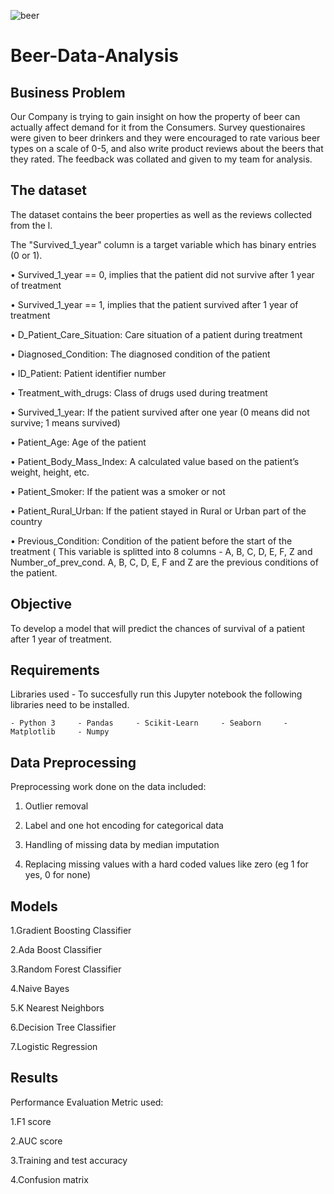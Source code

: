 ![beer](https://images.unsplash.com/photo-1586993451228-09818021e309?ixid=MnwxMjA3fDB8MHxwaG90by1wYWdlfHx8fGVufDB8fHx8&ixlib=rb-1.2.1&auto=format&fit=crop&w=687&q=80)

# Beer-Data-Analysis

 ## Business Problem  
 Our Company is trying to gain insight on how the property of beer can actually affect demand for it from the Consumers. Survey questionaires were given to beer drinkers and they were encouraged to rate various beer types on a scale of 0-5, and also write product reviews about the beers that they rated. The feedback was collated and given to my team for analysis.
 ## The dataset

The dataset contains the beer properties as well as the reviews collected from the l. 

The "Survived_1_year" column is a target variable which has binary entries (0 or 1).

•	Survived_1_year == 0, implies that the patient did not survive after 1 year of treatment

•	Survived_1_year == 1, implies that the patient survived after 1 year of treatment

•	D_Patient_Care_Situation: Care situation of a patient during treatment

•	Diagnosed_Condition: The diagnosed condition of the patient

•	ID_Patient: Patient identifier number

•	Treatment_with_drugs: Class of drugs used during treatment

•	Survived_1_year: If the patient survived after one year (0 means did not survive; 1 means survived)

•	Patient_Age: Age of the patient

•	Patient_Body_Mass_Index: A calculated value based on the patient’s weight, height, etc.

•	Patient_Smoker: If the patient was a smoker or not

•	Patient_Rural_Urban: If the patient stayed in Rural or Urban part of the country

•	Previous_Condition: Condition of the patient before the start of the treatment ( This variable is splitted into 8 columns - A, B, C, D, E, F, Z and Number_of_prev_cond. A, B, C, D, E, F and Z are the previous conditions of the patient.

 
 ## Objective
 
To develop a model that will predict the chances of survival of a patient after 1 year of treatment.
 
## Requirements 
Libraries used - To succesfully run this Jupyter notebook the following libraries need to be installed.

    - Python 3     - Pandas     - Scikit-Learn     - Seaborn     - Matplotlib     - Numpy  
    
## Data Preprocessing
Preprocessing work done on the data included:

1. Outlier removal

2. Label and one hot encoding for categorical data

3. Handling of missing data by median imputation

4. Replacing missing values  with a hard coded values like zero (eg 1 for yes, 0 for none)



## Models 
1.Gradient Boosting Classifier

2.Ada Boost Classifier

3.Random Forest Classifier

4.Naive Bayes

5.K Nearest Neighbors

6.Decision Tree Classifier

7.Logistic Regression

## Results
Performance Evaluation Metric used:

1.F1 score

2.AUC score

3.Training and test accuracy

4.Confusion matrix

